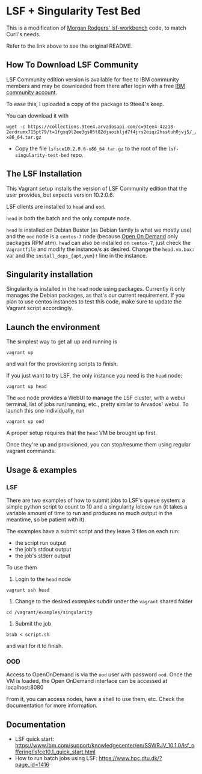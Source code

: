 # LSF + Singularity Test Bed

This is a modification of [Morgan Rodgers' lsf-workbench](https://github.com/MorganRodgers/lsf-workbench) code,
to match Curii's needs.

Refer to the link above to see the original README.

## How To Download LSF Community

LSF Community edition version is available for free to IBM community members and may be downloaded from there after login
with a free [IBM community account](https://community.ibm.com/community/user/gettingstarted/home).

To ease this, I uploaded a copy of the package to 9tee4's keep.

You can download it with
```
wget -c https://collections.9tee4.arvadosapi.com/c=9tee4-4zz18-2erdrumx715pt79/t=1fgxq9l2ee3gs05t82djaoibljd7f4jrs2eiqz2hsstuh0jvj5/_/lsfsce10.2.0.6-x86_64.tar.gz

```
- Copy the file `lsfsce10.2.0.6-x86_64.tar.gz` to the root of the `lsf-singularity-test-bed` repo.

## The LSF Installation

This Vagrant setup installs the version of LSF Community edition that the user provides,
but expects version 10.2.0.6.

LSF clients are installed to `head` and `ood`.

`head` is both the batch and the only compute node.

`head` is installed on Debian Buster (as Debian family is what we mostly use) and the `ood` node is a `centos-7` node
(because [Open On Demand](https://openondemand.org/) only packages RPM atm). `head` can also be installed on `centos-7`,
just check the `Vagrantfile` and modify the instance/s as desired. Change the `head.vm.box:` var and the
`install_deps_{apt,yum}!` line in the instance.

## Singularity installation

Singularity is installed in the `head` node using packages. Currently it only manages the Debian packages, as that's our
current requirement. If you plan to use centos instances to test this code, make sure to update the Vagrant script
accordingly.

## Launch the environment

The simplest way to get all up and running is

```
vagrant up
```
and wait for the provisioning scripts to finish.

If you just want to try LSF, the only instance you need is the `head` node:

```
vagrant up head
```

The `ood` node provides a WebUI to manage the LSF cluster, with a webui terminal,
list of jobs run/running, etc., pretty similar to Arvados' webui. To launch this one
individually, run

```
vagrant up ood
```
A proper setup requires that the `head` VM be brought up first.

Once they're up and provisioned, you can stop/resume them using regular vagrant commands.

## Usage & examples

### LSF

There are two examples of how to submit jobs to LSF's queue system: a simple python script
to count to 10 and a singularity lolcow run (it takes a variable amount of time to run and
produces no much output in the meantime, so be patient with it).

The examples have a submit script and they leave 3 files on each run:

* the script run output
* the job's stdout output
* the job's stderr output

To use them

1. Login to the `head` node
```
vagrant ssh head
```
1. Change to the desired *examples* subdir under the `vagrant` shared folder
```
cd /vagrant/examples/singularity
```
1. Submit the job
```
bsub < script.sh
```
   and wait for it to finish.

### OOD

Access to OpenOnDemand is via the `ood` user with password `ood`.
Once the VM is loaded, the Open OnDemand interface can be accessed at localhost:8080

From it, you can access nodes, have a shell to use them, etc. Check the documentation
for more information.

## Documentation

* LSF quick start: https://www.ibm.com/support/knowledgecenter/en/SSWRJV_10.1.0/lsf_offering/lsfce10.1_quick_start.html
* How to run batch jobs using LSF: https://www.hpc.dtu.dk/?page_id=1416

